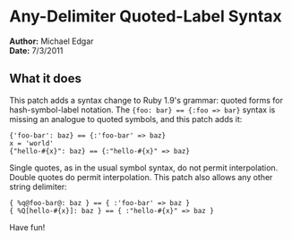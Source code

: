 # Any-Delimiter Quoted-Label Syntax

**Author:** Michael Edgar  
**Date:** 7/3/2011

## What it does

This patch adds a syntax change to Ruby 1.9's grammar: quoted forms for hash-symbol-label
notation. The `{foo: bar} == {:foo => bar}` syntax is missing an analogue to quoted symbols,
and this patch adds it:

```
{'foo-bar': baz} == {:'foo-bar' => baz}
x = 'world'
{"hello-#{x}": baz} == {:"hello-#{x}" => baz}
```

Single quotes, as in the usual symbol syntax, do not permit interpolation. Double quotes do
permit interpolation. This patch also allows any other string delimiter:

```
{ %q@foo-bar@: baz } == { :'foo-bar' => baz }
{ %Q[hello-#{x}]: baz } == { :"hello-#{x}" => baz }
```

Have fun!